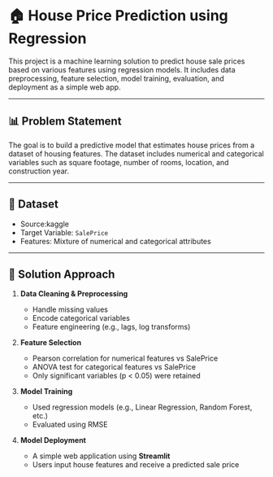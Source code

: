 # 🏠 House Price Prediction using Regression

This project is a machine learning solution to predict house sale prices based on various features using regression models. It includes data preprocessing, feature selection, model training, evaluation, and deployment as a simple web app.

---

## 📊 Problem Statement

The goal is to build a predictive model that estimates house prices from a dataset of housing features. The dataset includes numerical and categorical variables such as square footage, number of rooms, location, and construction year.

---

## 📁 Dataset

- Source:kaggle 
- Target Variable: `SalePrice`
- Features: Mixture of numerical and categorical attributes

---

## 🧠 Solution Approach

1. **Data Cleaning & Preprocessing**
   - Handle missing values
   - Encode categorical variables
   - Feature engineering (e.g., lags, log transforms)

2. **Feature Selection**
   - Pearson correlation for numerical features vs SalePrice
   - ANOVA test for categorical features vs SalePrice
   - Only significant variables (p < 0.05) were retained

3. **Model Training**
   - Used regression models (e.g., Linear Regression, Random Forest, etc.)
   - Evaluated using RMSE

4. **Model Deployment**
   - A simple web application using **Streamlit**
   - Users input house features and receive a predicted sale price



